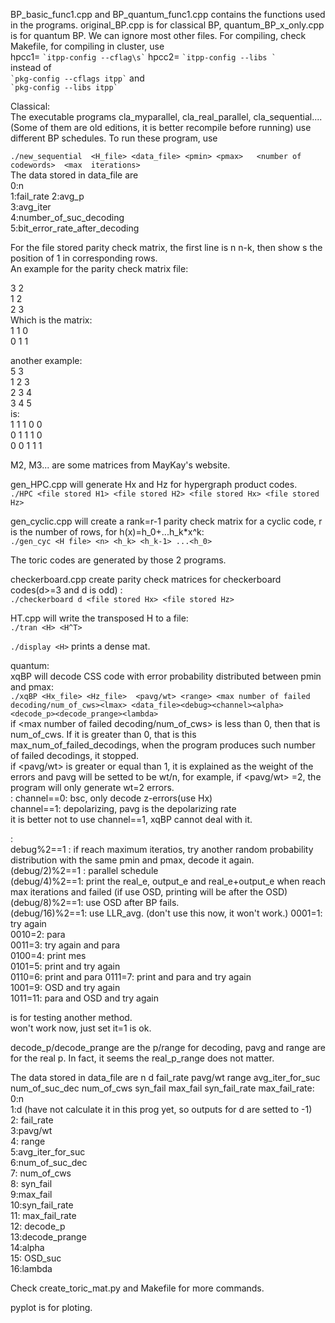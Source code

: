 BP_basic_func1.cpp and BP_quantum_func1.cpp contains the functions used in the programs. original_BP.cpp is for classical BP, quantum_BP_x_only.cpp is for quantum BP. We can ignore most other files. For compiling, check Makefile, for compiling in cluster, use   
hpcc1= ``` `itpp-config --cflag\s` ``` 
hpcc2= ``` `itpp-config --libs ` ```    
instead of  
``` `pkg-config --cflags itpp` ``` and   
``` `pkg-config --libs itpp` ```   


Classical:  
The executable programs cla_myparallel, cla_real_parallel, cla_sequential....(Some of them are old editions, it is better recompile before running) use different BP schedules. To run these program, use    

  `./new_sequential  <H_file> <data_file> <pmin> <pmax>   <number of codewords>  <max  iterations>`   
  The data stored in data_file are   
  0:n   
  1:fail_rate 
  2:avg_p  
  3:avg_iter   
  4:number_of_suc_decoding   
  5:bit_error_rate_after_decoding  
  
 
 For the file stored parity check matrix, the first line is n n-k, then show s the position of 1 in corresponding rows.  
An example for the parity check matrix file:
  
3 2  
1 2   
2 3  
Which is the matrix:  
  1 1 0  
  0 1 1  
  
  
  another example:  
  5 3  
  1 2 3  
  2 3 4  
  3 4 5  
 is:  
 1 1 1 0 0  
 0 1 1 1 0  
 0 0 1 1 1  
 
M2, M3... are some matrices from MayKay's website.
  
  gen_HPC.cpp will generate Hx and Hz for hypergraph product codes.    
  `./HPC <file stored H1> <file stored H2> <file stored Hx> <file stored Hz>`  
  
  gen_cyclic.cpp will create a rank=r-1 parity check matrix for a cyclic code, r is the number of rows, for h(x)=h_0+...h_k*x^k:  
  `./gen_cyc <H file> <n> <h_k> <h_k-1> ...<h_0>`  
  
  The toric codes are generated by those 2 programs.  
  
  checkerboard.cpp create parity check matrices for checkerboard codes(d>=3 and d is odd) :    
    `./checkerboard d <file stored Hx> <file stored Hz>`  
  
   HT.cpp will write the transposed H to a file:  
 `./tran <H> <H^T>`
 
 `./display <H>` prints a dense mat.   
  
  quantum:  
  xqBP will decode CSS code with error probability distributed between pmin and pmax:  
  `./xqBP <Hx_file> <Hz_file>  <pavg/wt> <range> <max number of failed decoding/num_of_cws><lmax> <data_file><debug><channel><alpha><decode_p><decode_prange><lambda>`    
  if <max number of failed decoding/num_of_cws> is less than 0, then that is num_of_cws. If it is greater than 0, that is this max_num_of_failed_decodings, when the program produces such number of failed decodings, it stopped.  
  if <pavg/wt> is greater or equal than 1, it is explained as the weight of the errors and pavg will be setted to be wt/n, for example, if  <pavg/wt> =2, the program will only generate wt=2 errors.   
  <channel> :
   channel==0: bsc, only decode z-errors(use Hx)  
   channel==1: depolarizing, pavg is the depolarizing rate  
  it is better not to use channel==1, xqBP cannot deal with it.  
  
  <debug>:  
  debug%2==1 : if reach maximum iteratios, try another random probability distribution with the same pmin and pmax, decode it again.  
  (debug/2)%2==1 : parallel  schedule  
   (debug/4)%2==1: print the real_e, output_e and real_e+output_e when reach max iterations and failed (if use OSD, printing will be after the OSD)
   (debug/8)%2==1: use OSD after BP fails.  
   (debug/16)%2==1: use LLR_avg.   (don't use this now, it won't work.)
   0001=1: try again  
   0010=2: para  
   0011=3: try again and para  
   0100=4: print mes  
   0101=5: print and try again  
   0110=6: print and  para
   0111=7: print and para and try again  
   1001=9: OSD and try again  
   1011=11: para and OSD and try again  

   <alpha> is for testing another method.  
   <lambda> won't work now, just set it=1 is ok.
     
   decode_p/decode_prange are the p/range for decoding, pavg and range are for the real p. In fact, it seems the real_p_range does not matter.
   
   
   The data stored in data_file are  n d fail_rate pavg/wt range avg_iter_for_suc num_of_suc_dec num_of_cws syn_fail max_fail syn_fail_rate max_fail_rate:  
   0:n  
   1:d  (have not calculate it in this prog yet, so outputs for d are setted to -1)  
   2: fail_rate    
   3:pavg/wt    
   4: range  
   5:avg_iter_for_suc  
   6:num_of_suc_dec  
   7:  num_of_cws  
   8: syn_fail  
   9:max_fail  
   10:syn_fail_rate  
   11: max_fail_rate  
   12: decode_p  
   13:decode_prange    
   14:alpha  
   15: OSD_suc  
   16:lambda  
   





 Check create_toric_mat.py and Makefile for more commands.
 
 pyplot is for ploting.  
 
